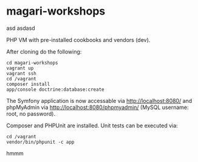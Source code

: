magari-workshops
================

asd
asdasd

PHP VM with pre-installed cookbooks and vendors (dev).

After cloning do the following:

    cd magari-workshops
    vagrant up
    vagrant ssh
    cd /vagrant
    composer install
    app/console doctrine:database:create

The Symfony application is now accessable via [http://localhost:8080/](http://localhost:8080/) and phpMyAdmin via [http://localhost:8080/phpmyadmin/](http://localhost:8080/phpmyadmin/) (MySQL username: root, no password).

Composer and PHPUnit are installed. Unit tests can be executed via:

    cd /vagrant
    vendor/bin/phpunit -c app

hmmm
